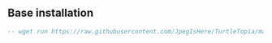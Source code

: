 


## Base installation
```lua
-- wget run https://raw.githubusercontent.com/JpegIsHere/TurtleTopia/main/Turtle/install.lua
```